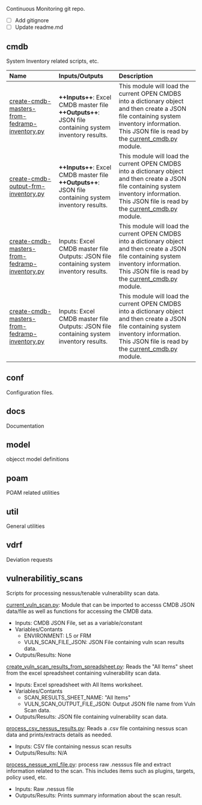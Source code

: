 Continuous Monitoring git repo.

* [ ]  Add gitignore
* [ ]  Update readme.md

## cmdb

System Inventory related scripts, etc.


| Name                                                                                                  | Inputs/Outputs                                                                                            | Description                                                                                                                                                                                                                   |
| :---------------------------------------------------------------------------------------------------- | :-------------------------------------------------------------------------------------------------------- | :---------------------------------------------------------------------------------------------------------------------------------------------------------------------------------------------------------------------------- |
| [create-cmdb-masters-from-fedramp-inventory.py](./cmdb/create-cmdb-masters-from-fedramp-inventory.py) | **++Inputs++**: Excel CMDB master file<br>**++Outputs++**: JSON file containing system inventory results. | This module will load the current OPEN CMDBS into a dictionary object and then create a JSON file containing system inventory information.<br>This JSON file is read by the [current_cmdb.py](./cmdb/current_cmdb.py) module. |
| [create-cmdb-output-frm-inventory.py](./cmdb/create-cmdb-output-frm-inventory.py)                     | **++Inputs++**: Excel CMDB master file<br>**++Outputs++**: JSON file containing system inventory results. | This module will load the current OPEN CMDBS into a dictionary object and then create a JSON file containing system inventory information.<br>This JSON file is read by the [current_cmdb.py](cmdb\current_cmdb.py) module.   |
| [create-cmdb-masters-from-fedramp-inventory.py](cmdb/create-cmdb-masters-from-fedramp-inventory.py)   | Inputs: Excel CMDB master file<br>Outputs: JSON file containing system inventory results.                 | This module will load the current OPEN CMDBS into a dictionary object and then create a JSON file containing system inventory information.<br>This JSON file is read by the [current_cmdb.py](cmdb\current_cmdb.py) module.   |
| [create-cmdb-masters-from-fedramp-inventory.py](cmdb/create-cmdb-masters-from-fedramp-inventory.py)   | Inputs: Excel CMDB master file<br>Outputs: JSON file containing system inventory results.                 | This module will load the current OPEN CMDBS into a dictionary object and then create a JSON file containing system inventory information.<br>This JSON file is read by the [current_cmdb.py](cmdb\current_cmdb.py) module.   |

## conf

Configuration files.

## docs

Documentation

## model

objecct model definitions

## poam

POAM related utilities

## util

General utilities

## vdrf

Deviation requests

## vulnerabilitiy_scans

Scripts for processing nessus/tenable vulnerability scan data.

[current_vuln_scan.py](vulnerability_scans/current_vuln_scan.py): Module
that can be imported to accesss CMDB JSON data/file as well as functions
for accessing the CMDB data.

* Inputs: CMDB JSON File, set as a variable/constant
* Variables/Contants
  * ENVIRONMENT: L5 or FRM
  * VULN_SCAN_FILE_JSON: JSON File containing vuln scan results data.
* Outputs/Results: None

[create_vuln_scan_results_from_spreadsheet.py](vulnerability_scans/create_vuln_scan_results_from_spreadsheet.py):
Reads the "All Items" sheet from the excel spreadsheet containing
vulnerability scan data.

* Inputs: Excel spreadsheet with All Items worksheet.
* Variables/Contants
  * SCAN_RESULTS_SHEET_NAME: "All Items"
  * VULN_SCAN_OUTPUT_FILE_JSON: Output JSON file name from Vuln Scan
    data.
* Outputs/Results: JSON file containing vulnerability scan data.

[process_csv_nessus_results.py](vulnerability_scans/process_csv_nessus_results.py):
Reads a .csv file containing nessus scan data and prints/extracts
details as needed.

* Inputs: CSV file containing nessus scan results
* Outputs/Results: N/A

[process_nessue_xml_file.py](vulnerability_scans/process_nessue_xml_file.py):
process raw .nesssus file and extract information related to the scan.
This includes items such as plugins, targets, policy used, etc.

* Inputs: Raw .nessus file
* Outputs/Results: Prints summary information about the scan result.
